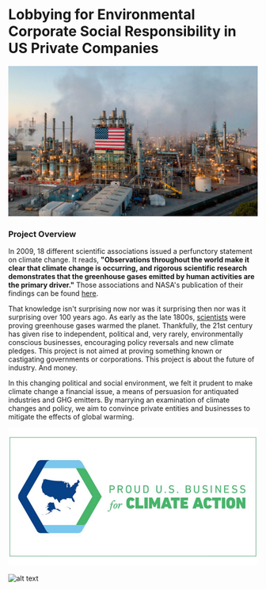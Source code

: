 # Lobbying for Environmental Corporate Social Responsibility in US Private Companies

![industry](https://github.com/anaulianova/Climate_Change_Time_Series/blob/main/images/industry.jpg)

### Project Overview

In 2009, 18 different scientific associations issued a perfunctory statement on climate change. It reads, 
**"Observations throughout the world make it clear that climate change is occurring, and rigorous scientific research demonstrates that the greenhouse gases emitted by human activities are the primary driver."** Those associations and NASA's publication of their findings can be found [here](https://climate.nasa.gov/scientific-consensus/).

That knowledge isn't surprising now nor was it surprising then nor was it surprising over 100 years ago. As early as the late 1800s, [scientists](https://www.nytimes.com/2020/04/21/obituaries/eunice-foote-overlooked.html) were proving greenhouse gases warmed the planet. Thankfully, the 21st century has given rise to independent, political and, very rarely, environmentally conscious businesses, encouraging policy reversals and new climate pledges. This project is not aimed at proving something known or castigating governments or corporations. This project is about the future of industry. And money. 

In this changing political and social environment, we felt it prudent to make climate change a financial issue, a means of persuasion for antiquated industries and GHG emitters. By marrying an examination of climate changes and policy, we aim to convince private entities and businesses to mitigate the effects of global warming. 

![levi](https://github.com/anaulianova/Climate_Change_Time_Series/blob/main/images/levipledge.jpg)





![alt text]()



